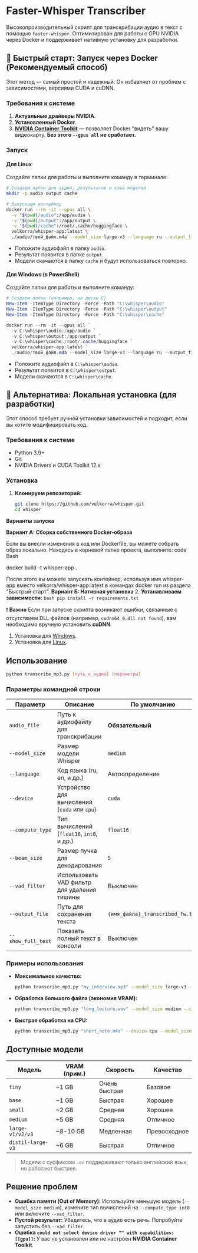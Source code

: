 # Faster-Whisper Transcriber

Высокопроизводительный скрипт для транскрибации аудио в текст с помощью `faster-whisper`. Оптимизирован для работы с GPU NVIDIA через Docker и поддерживает нативную установку для разработки.

## 🚀 Быстрый старт: Запуск через Docker (Рекомендуемый способ)

Этот метод — самый простой и надежный. Он избавляет от проблем с зависимостями, версиями CUDA и cuDNN.

### Требования к системе

1.  **Актуальные драйверы NVIDIA**.
2.  **Установленный Docker**.
3.  **[NVIDIA Container Toolkit](https://docs.nvidia.com/datacenter/cloud-native/container-toolkit/latest/install-guide.html)** — позволяет Docker "видеть" вашу видеокарту. **Без этого `--gpus all` не сработает.**

### Запуск

#### Для Linux

Создайте папки для работы и выполните команду в терминале:

```bash
# Создаем папки для аудио, результатов и кэша моделей
mkdir -p audio output cache

# Запускаем контейнер
docker run --rm -it --gpus all \
  -v "$(pwd)/audio":/app/audio \
  -v "$(pwd)/output":/app/output \
  -v "$(pwd)/cache":/root/.cache/huggingface \
  velkorra/whisper-app:latest \
  ./audio/твой_файл.m4a --model_size large-v3 --language ru --output_file /app/output/результат.txt
  ```
*   Положите аудиофайл в папку `audio`.
*   Результат появится в папке `output`.
*   Модели скачаются в папку `cache` и будут использоваться повторно.

#### Для Windows (в PowerShell)

Создайте папки для работы и выполните команду:

```powershell
# Создаем папки (например, на диске C)
New-Item -ItemType Directory -Force -Path "C:\whisper\audio"
New-Item -ItemType Directory -Force -Path "C:\whisper\output"
New-Item -ItemType Directory -Force -Path "C:\whisper\cache"

docker run --rm -it --gpus all `
  -v C:\whisper\audio:/app/audio `
  -v C:\whisper\output:/app/output `
  -v C:\whisper\cache:/root/.cache/huggingface `
  velkorra/whisper-app:latest `
  ./audio/твой_файл.m4a --model_size large-v3 --language ru --output_file /app/output/результат.txt
```
*   Положите аудиофайл в `C:\whisper\audio`.
*   Результат появится в `C:\whisper\output`.
*   Модели скачаются в `C:\whisper\cache`.

## 🔧 Альтернатива: Локальная установка (для разработки)

Этот способ требует ручной установки зависимостей и подходит, если вы хотите модифицировать код.

### Требования к системе
*   Python 3.9+
*   Git
*   NVIDIA Drivers и CUDA Toolkit 12.x

### Установка
1.  **Клонируем репозиторий:**
    ```bash
    git clone https://github.com/velkorra/whisper.git
    cd whisper
    ```

**Варианты запуска**

**Вариант А: Сборка собственного Docker-образа**

Если вы внесли изменения в код или Dockerfile, вы можете собрать образ локально.
Находясь в корневой папке проекта, выполните:
code Bash

    
docker build -t whisper-app .

После этого вы можете запускать контейнер, используя имя whisper-app вместо velkorra/whisper-app:latest в командах docker run из раздела "Быстрый старт".
**Вариант Б: Нативная установка**
2.  **Устанавливаем зависимости:**
    ```bash
    pip install -r requirements.txt
    ```

❗ **Важно**
Если при запуске скрипта возникают ошибки, связанные с отсутствием DLL-файлов (например, `cudnn64_9.dll not found`), вам необходимо вручную установить **cuDNN**.
1.  Установка для [Windows](https://docs.nvidia.com/deeplearning/cudnn/installation/latest/windows.html).
2.  Уствновка для [Linux](https://docs.nvidia.com/deeplearning/cudnn/installation/latest/linux.html).

## Использование
```bash
python transcribe_mp3.py [путь_к_аудио] [параметры]
```

### Параметры командной строки

| Параметр           | Описание                                    | По умолчанию                   |
| ------------------ | ------------------------------------------- | ------------------------------ |
| `audio_file`       | Путь к аудиофайлу для транскрибации         | **Обязательный**               |
| `--model_size`     | Размер модели Whisper                       | `medium`                       |
| `--language`       | Код языка (ru, en, и др.)                   | Автоопределение                |
| `--device`         | Устройство для вычислений (`cuda` или `cpu`)  | `cuda`                         |
| `--compute_type`   | Тип вычислений (`float16`, `int8`, и др.)     | `float16`                      |
| `--beam_size`      | Размер пучка для декодирования              | `5`                            |
| `--vad_filter`     | Использовать VAD фильтр для удаления тишины | Выключен                       |
| `--output_file`    | Путь для сохранения текста                  | `{имя_файла}_transcribed_fw.txt` |
| `--show_full_text` | Показать полный текст в консоли             | Выключен                       |

### Примеры использования

*   **Максимальное качество:**
    ```bash
    python transcribe_mp3.py "my_interview.mp3" --model_size large-v3 --language ru
    ```

*   **Обработка большого файла (экономия VRAM):**
    ```bash
    python transcribe_mp3.py "long_lecture.wav" --model_size medium --compute_type int8 --vad_filter
    ```

*   **Быстрая обработка на CPU:**
    ```bash
    python transcribe_mp3.py "short_note.m4a" --device cpu --model_size base --compute_type int8
    ```

## Доступные модели

| Модель           | VRAM (прим.) | Скорость      | Качество      |
| ---------------- | ------------ | ------------- | ------------- |
| `tiny`           | ~1 GB        | Очень быстрая | Базовое       |
| `base`           | ~1 GB        | Быстрая       | Хорошее       |
| `small`          | ~2 GB        | Средняя       | Хорошее       |
| `medium`         | ~5 GB        | Средняя       | Отличное      |
| `large-v1/v2/v3` | ~8-10 GB     | Медленная     | Превосходное  |
| `distil-large-v3`| ~6 GB        | Быстрая       | Отличное      |

> Модели с суффиксом `.en` поддерживают только английский язык, но работают быстрее.

## Решение проблем

*   **Ошибка памяти (Out of Memory):** Используйте меньшую модель (`--model_size medium`), измените тип вычислений на `--compute_type int8` или включите `--vad_filter`.
*   **Пустой результат:** Убедитесь, что в аудио есть речь. Попробуйте запустить без `--vad_filter`.
*   **Ошибка `could not select device driver "" with capabilities: [[gpu]]`:** У вас не установлен или не настроен **NVIDIA Container Toolkit**.